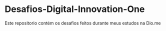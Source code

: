 # Desafios-Digital-Innovation-One
 Este repositorio contém os desafios feitos durante meus estudos na Dio.me
